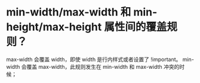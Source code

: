 # min-width/max-width 和 min-height/max-height 属性间的覆盖规则？
max-width 会覆盖 width，即使 width 是行内样式或者设置了 !important。
min-width 会覆盖 max-width，此规则发生在 min-width 和 max-width 冲突的时候；
